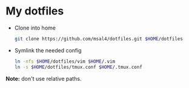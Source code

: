 # My dotfiles

- Clone into home
    ```bash
    git clone https://github.com/msal4/dotfiles.git $HOME/dotfiles
    ```

- Symlink the needed config
    ```bash
    ln -nfs $HOME/dotfiles/vim $HOME/.vim
    ln -s $HOME/dotfiles/tmux.conf $HOME/.tmux.conf
    ```
**Note:** don't use relative paths.
